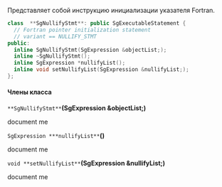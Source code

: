 Представляет собой инструкцию инициализации указателя Fortran.

```cpp
class  **SgNullifyStmt**: public SgExecutableStatement {
  // Fortran pointer initialization statement
  // variant == NULLIFY_STMT 
public:
  inline SgNullifyStmt(SgExpression &objectList;);
  inline ~SgNullifyStmt();
  inline SgExpression *nullifyList();
  inline void setNullifyList(SgExpression &nullifyList;);
};
```

#### Члены класса
`**SgNullifyStmt**`**(SgExpression &objectList;)**

document me

`SgExpression ***nullifyList**`**()**

document me

`void **setNullifyList**`**(SgExpression &nullifyList;)**

document me

